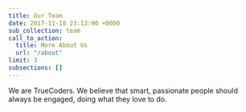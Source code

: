 ```yaml
---
title: Our Team
date: 2017-11-10 23:13:00 +0000
sub_collection: team
call_to_action:
  title: More About Us
  url: "/about"
limit: 3
subsections: []
---
```


We are TrueCoders. We believe that smart, passionate people should always be engaged, doing what they love to do.
